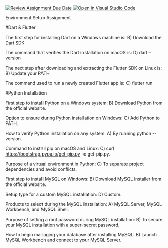 [![Review Assignment Due Date](https://classroom.github.com/assets/deadline-readme-button-22041afd0340ce965d47ae6ef1cefeee28c7c493a6346c4f15d667ab976d596c.svg)](https://classroom.github.com/a/vnsr1XuU)
[![Open in Visual Studio Code](https://classroom.github.com/assets/open-in-vscode-2e0aaae1b6195c2367325f4f02e2d04e9abb55f0b24a779b69b11b9e10269abc.svg)](https://classroom.github.com/online_ide?assignment_repo_id=15621739&assignment_repo_type=AssignmentRepo)

Environment Setup Assignment

#Dart & Flutter

The first step for installing Dart on a Windows machine is:
B) Download the Dart SDK


The command that verifies the Dart installation on macOS is:
D) dart –version

The next step after downloading and extracting the Flutter SDK on Linux is:
B) Update your PATH

The command used to run a newly created Flutter app is:
C) flutter run

#Python Installation

First step to install Python on a Windows system: 
B) Download Python from the official website.

Option to ensure during Python installation on Windows: 
C) Add Python to PATH.

How to verify Python installation on any system: 
A) By running python --version.

Command to install pip on macOS and Linux: 
C) curl https://bootstrap.pypa.io/get-pip.py -o get-pip.py.

Purpose of a virtual environment in Python: 
C) To separate project dependencies and avoid conflicts.

First step to install MySQL on Windows: 
B) Download MySQL Installer from the official website.

Setup type for a custom MySQL installation: 
D) Custom.

Products to select during the MySQL installation: 
A) MySQL Server, MySQL Workbench, and MySQL Shell.

Purpose of setting a root password during MySQL installation: 
B) To secure your MySQL installation with a super-secret password.

How to begin managing your database after installing MySQL: 
B) Launch MySQL Workbench and connect to your MySQL Server.

